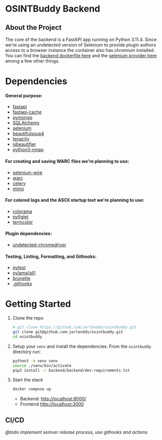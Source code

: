 # OSINTBuddy Backend

<!-- https://nvd.nist.gov/developers/vulnerabilities
https://www.exploit-db.com/google-hacking-database -->

## About the Project
  The core of the backend is a FastAPI app running on Python 3.11.4. Since we're using an undetected version of Selenium to provide plugin authors access to a browser instance the container also has chromium installed. You can find the [backend dockerfile here](backend/backend.Dockerfile) and the [selenium provider here](backend/app/app/api/deps.py) among a few other things.

# Dependencies
#### **General purpose:**
- [fastapi](https://pypi.org/project/fastapi/0.97.0/)
- [fastapi-cache](https://pypi.org/project/fastapi-cache/0.1.0/)
- [pymongo](https://pypi.org/project/pymongo/4.3.3/)
- [SQLAlchemy](https://pypi.org/project/SQLAlchemy/2.0.16/)
- [selenium](https://pypi.org/project/selenium/4.10.0/)
- [beautifulsoup4](https://pypi.org/project/beautifulsoup4/4.12.2/)
- [tenacity](https://pypi.org/project/tenacity/)
- [jsbeautifier](https://pypi.org/project/jsbeautifier/1.14.8/)
- [python3-nmap](https://pypi.org/project/python3-nmap/1.6.0/)

#### **For creating and saving WARC files we're planning to use:**
- [selenium-wire](https://pypi.org/project/selenium-wire/5.1.0/)
- [warc](https://pypi.org/project/warc/0.2.1/)
- [celery](https://pypi.org/project/celery/5.3.0/)
- [minio](https://pypi.org/project/minio/7.1.15/)

#### **For colored logs and the ASCII startup text we're planning to use:**
- [colorama](https://pypi.org/project/colorama/)
- [pyfiglet](https://pypi.org/project/pyfiglet/0.8.post1/)
- [termcolor](https://pypi.org/project/termcolor/2.3.0/)

#### **Plugin dependencies:**
- [undetected-chromedriver](https://pypi.org/project/undetected-chromedriver/)

#### **Testing, Linting, Formatting, and Githooks:**
- [pytest](https://pypi.org/project/pytest/7.3.2/)
- [pylama[all]](https://pypi.org/project/pylama/8.4.1/)
- [brunette](https://pypi.org/project/brunette/0.2.8/)
- [.githooks](https://github.com/rycus86/githooks)


# Getting Started

  1. Clone the repo
      ```bash
      # git clone https://github.com/jerlendds/osintbuddy.git
      git clone git@github.com:jerlendds/osintbuddy.git 
      cd osintbuddy
      ```

  2. Setup your `venv` and install the dependencies. From the `osintbuddy` directory run:
      ```bash
      python3 -m venv venv
      source ./venv/bin/activate
      pip3 install -r backend/backend/dev-requirements.txt
      ```

  3. Start the stack
      ```bash
      docker compose up
      ```
      - Backend: [http://localhost:8000/](http://localhost:8000/)
      - Frontend [http://localhost:3000](http://localhost:3000)

## CI/CD
*@todo implement semver release process, use githooks and actions*
